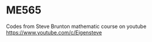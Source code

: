 # ME565 
Codes from Steve Brunton mathematic course on youtube 
https://www.youtube.com/c/Eigensteve
